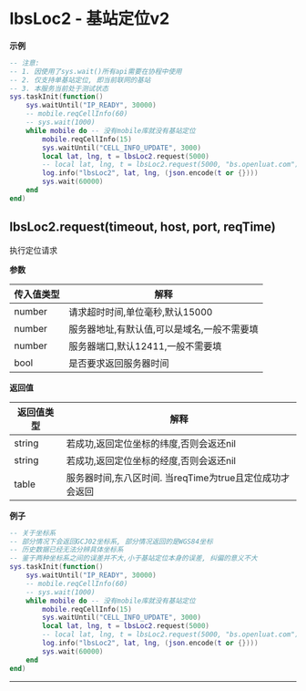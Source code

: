 # lbsLoc2 - 基站定位v2

**示例**

```lua
-- 注意:
-- 1. 因使用了sys.wait()所有api需要在协程中使用
-- 2. 仅支持单基站定位, 即当前联网的基站
-- 3. 本服务当前处于测试状态
sys.taskInit(function()
    sys.waitUntil("IP_READY", 30000)
    -- mobile.reqCellInfo(60)
    -- sys.wait(1000)
    while mobile do -- 没有mobile库就没有基站定位
        mobile.reqCellInfo(15)
        sys.waitUntil("CELL_INFO_UPDATE", 3000)
        local lat, lng, t = lbsLoc2.request(5000)
        -- local lat, lng, t = lbsLoc2.request(5000, "bs.openluat.com")
        log.info("lbsLoc2", lat, lng, (json.encode(t or {})))
        sys.wait(60000)
    end
end)

```

## lbsLoc2.request(timeout, host, port, reqTime)



执行定位请求

**参数**

|传入值类型|解释|
|-|-|
|number|请求超时时间,单位毫秒,默认15000|
|number|服务器地址,有默认值,可以是域名,一般不需要填|
|number|服务器端口,默认12411,一般不需要填|
|bool|是否要求返回服务器时间|

**返回值**

|返回值类型|解释|
|-|-|
|string|若成功,返回定位坐标的纬度,否则会返还nil|
|string|若成功,返回定位坐标的经度,否则会返还nil|
|table|服务器时间,东八区时间. 当reqTime为true且定位成功才会返回|

**例子**

```lua
-- 关于坐标系
-- 部分情况下会返回GCJ02坐标系, 部分情况返回的是WGS84坐标
-- 历史数据已经无法分辨具体坐标系
-- 鉴于两种坐标系之间的误差并不大,小于基站定位本身的误差, 纠偏的意义不大
sys.taskInit(function()
    sys.waitUntil("IP_READY", 30000)
    -- mobile.reqCellInfo(60)
    -- sys.wait(1000)
    while mobile do -- 没有mobile库就没有基站定位
        mobile.reqCellInfo(15)
        sys.waitUntil("CELL_INFO_UPDATE", 3000)
        local lat, lng, t = lbsLoc2.request(5000)
        -- local lat, lng, t = lbsLoc2.request(5000, "bs.openluat.com")
        log.info("lbsLoc2", lat, lng, (json.encode(t or {})))
        sys.wait(60000)
    end
end)

```

---

